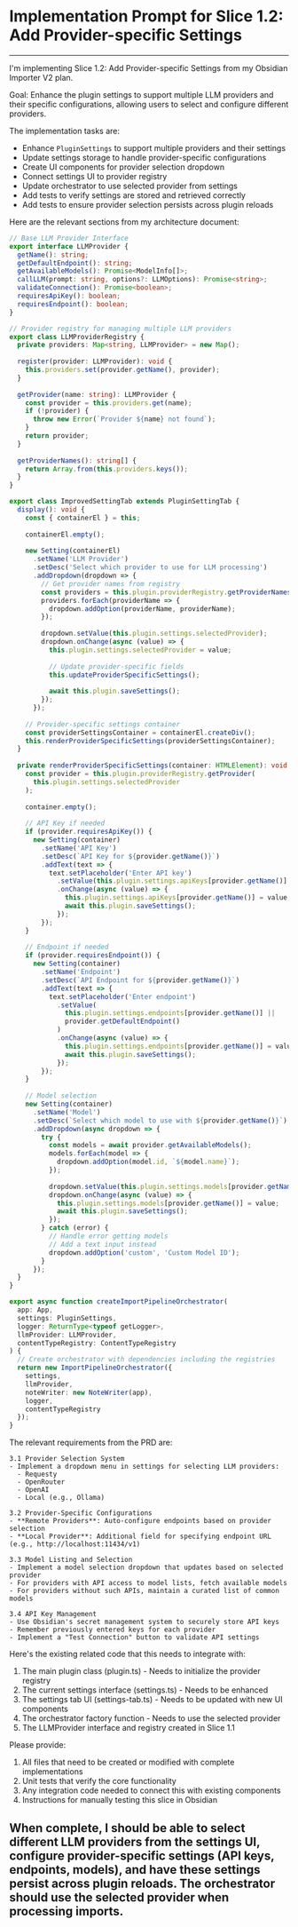 # Implementation Prompt for Slice 1.2: Add Provider-specific Settings

---
I'm implementing Slice 1.2: Add Provider-specific Settings from my Obsidian Importer V2 plan.

Goal: Enhance the plugin settings to support multiple LLM providers and their specific configurations, allowing users to select and configure different providers.

The implementation tasks are:
- Enhance `PluginSettings` to support multiple providers and their settings
- Update settings storage to handle provider-specific configurations
- Create UI components for provider selection dropdown
- Connect settings UI to provider registry
- Update orchestrator to use selected provider from settings
- Add tests to verify settings are stored and retrieved correctly
- Add tests to ensure provider selection persists across plugin reloads

Here are the relevant sections from my architecture document:

```typescript
// Base LLM Provider Interface
export interface LLMProvider {
  getName(): string;
  getDefaultEndpoint(): string;
  getAvailableModels(): Promise<ModelInfo[]>;
  callLLM(prompt: string, options?: LLMOptions): Promise<string>;
  validateConnection(): Promise<boolean>;
  requiresApiKey(): boolean;
  requiresEndpoint(): boolean;
}

// Provider registry for managing multiple LLM providers
export class LLMProviderRegistry {
  private providers: Map<string, LLMProvider> = new Map();
  
  register(provider: LLMProvider): void {
    this.providers.set(provider.getName(), provider);
  }
  
  getProvider(name: string): LLMProvider {
    const provider = this.providers.get(name);
    if (!provider) {
      throw new Error(`Provider ${name} not found`);
    }
    return provider;
  }
  
  getProviderNames(): string[] {
    return Array.from(this.providers.keys());
  }
}
```

```typescript
export class ImprovedSettingTab extends PluginSettingTab {
  display(): void {
    const { containerEl } = this;
    
    containerEl.empty();
    
    new Setting(containerEl)
      .setName('LLM Provider')
      .setDesc('Select which provider to use for LLM processing')
      .addDropdown(dropdown => {
        // Get provider names from registry
        const providers = this.plugin.providerRegistry.getProviderNames();
        providers.forEach(providerName => {
          dropdown.addOption(providerName, providerName);
        });
        
        dropdown.setValue(this.plugin.settings.selectedProvider);
        dropdown.onChange(async (value) => {
          this.plugin.settings.selectedProvider = value;
          
          // Update provider-specific fields
          this.updateProviderSpecificSettings();
          
          await this.plugin.saveSettings();
        });
      });
      
    // Provider-specific settings container
    const providerSettingsContainer = containerEl.createDiv();
    this.renderProviderSpecificSettings(providerSettingsContainer);
  }
  
  private renderProviderSpecificSettings(container: HTMLElement): void {
    const provider = this.plugin.providerRegistry.getProvider(
      this.plugin.settings.selectedProvider
    );
    
    container.empty();
    
    // API Key if needed
    if (provider.requiresApiKey()) {
      new Setting(container)
        .setName('API Key')
        .setDesc(`API Key for ${provider.getName()}`)
        .addText(text => {
          text.setPlaceholder('Enter API key')
            .setValue(this.plugin.settings.apiKeys[provider.getName()] || '')
            .onChange(async (value) => {
              this.plugin.settings.apiKeys[provider.getName()] = value;
              await this.plugin.saveSettings();
            });
        });
    }
    
    // Endpoint if needed
    if (provider.requiresEndpoint()) {
      new Setting(container)
        .setName('Endpoint')
        .setDesc(`API Endpoint for ${provider.getName()}`)
        .addText(text => {
          text.setPlaceholder('Enter endpoint')
            .setValue(
              this.plugin.settings.endpoints[provider.getName()] || 
              provider.getDefaultEndpoint()
            )
            .onChange(async (value) => {
              this.plugin.settings.endpoints[provider.getName()] = value;
              await this.plugin.saveSettings();
            });
        });
    }
    
    // Model selection
    new Setting(container)
      .setName('Model')
      .setDesc(`Select which model to use with ${provider.getName()}`)
      .addDropdown(async dropdown => {
        try {
          const models = await provider.getAvailableModels();
          models.forEach(model => {
            dropdown.addOption(model.id, `${model.name}`);
          });
          
          dropdown.setValue(this.plugin.settings.models[provider.getName()] || models[0].id);
          dropdown.onChange(async (value) => {
            this.plugin.settings.models[provider.getName()] = value;
            await this.plugin.saveSettings();
          });
        } catch (error) {
          // Handle error getting models
          // Add a text input instead
          dropdown.addOption('custom', 'Custom Model ID');
        }
      });
  }
}
```

```typescript
export async function createImportPipelineOrchestrator(
  app: App,
  settings: PluginSettings,
  logger: ReturnType<typeof getLogger>,
  llmProvider: LLMProvider,
  contentTypeRegistry: ContentTypeRegistry
) {
  // Create orchestrator with dependencies including the registries
  return new ImportPipelineOrchestrator({
    settings,
    llmProvider,
    noteWriter: new NoteWriter(app),
    logger,
    contentTypeRegistry
  });
}
```

The relevant requirements from the PRD are:

```
3.1 Provider Selection System
- Implement a dropdown menu in settings for selecting LLM providers:
  - Requesty
  - OpenRouter
  - OpenAI
  - Local (e.g., Ollama)

3.2 Provider-Specific Configurations
- **Remote Providers**: Auto-configure endpoints based on provider selection
- **Local Provider**: Additional field for specifying endpoint URL (e.g., http://localhost:11434/v1)

3.3 Model Listing and Selection
- Implement a model selection dropdown that updates based on selected provider
- For providers with API access to model lists, fetch available models
- For providers without such APIs, maintain a curated list of common models

3.4 API Key Management
- Use Obsidian's secret management system to securely store API keys
- Remember previously entered keys for each provider
- Implement a "Test Connection" button to validate API settings
```

Here's the existing related code that this needs to integrate with:

1. The main plugin class (plugin.ts) - Needs to initialize the provider registry
2. The current settings interface (settings.ts) - Needs to be enhanced
3. The settings tab UI (settings-tab.ts) - Needs to be updated with new UI components
4. The orchestrator factory function - Needs to use the selected provider
5. The LLMProvider interface and registry created in Slice 1.1

Please provide:
1. All files that need to be created or modified with complete implementations
2. Unit tests that verify the core functionality
3. Any integration code needed to connect this with existing components
4. Instructions for manually testing this slice in Obsidian

When complete, I should be able to select different LLM providers from the settings UI, configure provider-specific settings (API keys, endpoints, models), and have these settings persist across plugin reloads. The orchestrator should use the selected provider when processing imports.
---